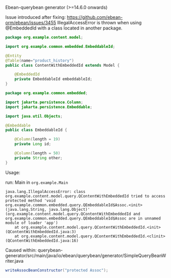 Ebean-querybean generator (>=14.6.0 onwards)

Issue introduced after fixing: https://github.com/ebean-orm/ebean/issues/3455
IllegalAccessError is thrown when using @EmbeddedId with a class located in another package.

```java
package org.example.content.model;

import org.example.common.embedded.EmbeddableId;

@Entity
@Table(name="product_history")
public class ContentWithEmbeddedId extends Model {

    @EmbeddedId
    private EmbeddableId embeddableId;
}
```
```java
package org.example.common.embedded;

import jakarta.persistence.Column;
import jakarta.persistence.Embeddable;

import java.util.Objects;

@Embeddable
public class EmbeddableId {

    @Column(length = 19)
    private Long id;

    @Column(length = 50)
    private String other;
}
```

Usage:

run:  Main in `org.example.Main`

```
java.lang.IllegalAccessError: class org.example.content.model.query.QContentWithEmbeddedId tried to access protected method 'void org.example.common.embedded.query.QEmbeddableId$Assoc.<init>(java.lang.String, java.lang.Object)' (org.example.content.model.query.QContentWithEmbeddedId and org.example.common.embedded.query.QEmbeddableId$Assoc are in unnamed module of loader 'app')
	at org.example.content.model.query.QContentWithEmbeddedId.<init>(QContentWithEmbeddedId.java:3)
	at org.example.content.model.query.QContentWithEmbeddedId.<clinit>(QContentWithEmbeddedId.java:16)
```


Caused within: querybean-generator/src/main/java/io/ebean/querybean/generator/SimpleQueryBeanWriter.java 
```java
writeAssocBeanConstructor("protected Assoc");
```